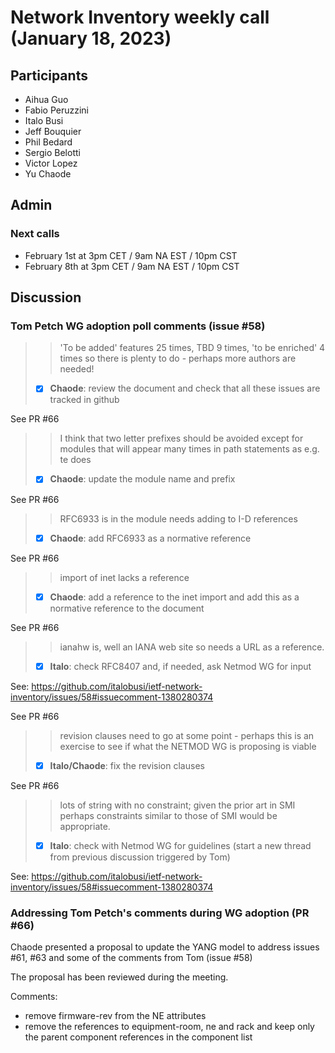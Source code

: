 # Network Inventory weekly call (January 18, 2023)

## Participants

- Aihua Guo
- Fabio Peruzzini
- Italo Busi
- Jeff Bouquier
- Phil Bedard
- Sergio Belotti
- Victor Lopez
- Yu Chaode

## Admin

### Next calls

- February 1st at 3pm CET / 9am NA EST / 10pm CST
- February 8th at 3pm CET / 9am NA EST / 10pm CST

## Discussion

### Tom Petch WG adoption poll comments (issue #58)

> > 'To be added'  features 25 times, TBD 9 times, 'to be enriched' 4 times so there is plenty to do - perhaps more authors are needed!
> > 
> 
> - [x] **Chaode**: review the document and check that all these issues are tracked in github
> 

See PR #66

> > I think that two letter prefixes should be avoided except for modules that will appear many times in path statements as e.g. te does
> > 
> 
> - [x] **Chaode**: update the module name and prefix
> 

See PR #66

> > RFC6933 is in the module needs adding to I-D references
> > 
> 
> - [x] **Chaode**: add RFC6933 as a normative reference
> 

See PR #66

> > import of inet lacks a reference
> > 
> 
> - [x] **Chaode**: add a reference to the inet import and add this as a normative reference to the document
> 

See PR #66

> > ianahw is, well an IANA web site so needs a URL as a reference.
> > 
> 
> - [x] **Italo**: check RFC8407 and, if needed, ask Netmod WG for input
> 

See: https://github.com/italobusi/ietf-network-inventory/issues/58#issuecomment-1380280374

See PR #66

> > revision clauses need to go at some point - perhaps this is an exercise to see if what the NETMOD WG is proposing is viable
> > 
> 
> - [x] **Italo/Chaode**: fix the revision clauses
> 

See PR #66

> > lots of string with no constraint; given the prior art in SMI perhaps constraints similar to those of SMI would be appropriate.
> > 
> 
> - [x] **Italo**: check with Netmod WG for guidelines (start a new thread from previous discussion triggered by Tom)
> 

See: https://github.com/italobusi/ietf-network-inventory/issues/58#issuecomment-1380280374

### Addressing Tom Petch's comments during WG adoption (PR #66)

Chaode presented a proposal to update the YANG model to address issues #61, #63 and some of the comments from Tom (issue #58)

The proposal has been reviewed during the meeting.

Comments:
- remove firmware-rev from the NE attributes
- remove the references to equipment-room, ne and rack and keep only the parent component references in the component list
